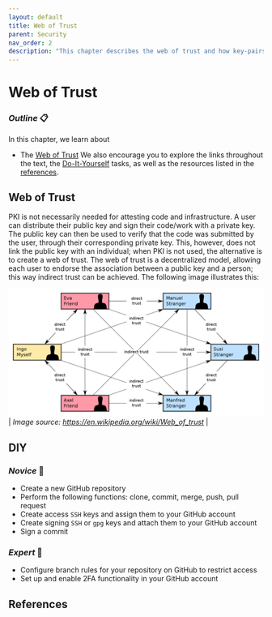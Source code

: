 ```yaml
---
layout: default
title: Web of Trust
parent: Security
nav_order: 2
description: "This chapter describes the web of trust and how key-pairs can be used without the use of an infrastructure"
---
```


# Web of Trust

### _Outline_ 📋
In this chapter, we learn about
- The [Web of Trust](#web-of-trust)
We also encourage you to explore the links throughout the text, the [Do-It-Yourself](#diy) tasks, as well as the resources listed in the [references](#references).


## Web of Trust

PKI is not necessarily needed for attesting code and infrastructure. A user can distribute their public key and sign their code/work with a private key. The public key can then be used to verify that the code was submitted by the user, through their corresponding private key. This, however, does not link the public key with an individual; when PKI is not used, the alternative is to create a web of trust. The web of trust is a decentralized model, allowing each user to endorse the association between a public key and a person; this way indirect trust can be achieved. The following image illustrates this:

![](./img/Web_of_Trust.png) |
*Image source: https://en.wikipedia.org/wiki/Web_of_trust* |


## DIY

### _Novice_ 👾
- Create a new GitHub repository
- Perform the following functions: clone, commit, merge, push, pull request
- Create access `SSH` keys and assign them to your GitHub account
- Create signing `SSH` or `gpg` keys and attach them to your GitHub account
- Sign a commit

### _Expert_ 💯
- Configure branch rules for your repository on GitHub to restrict access
- Set up and enable 2FA functionality in your GitHub account


## References
